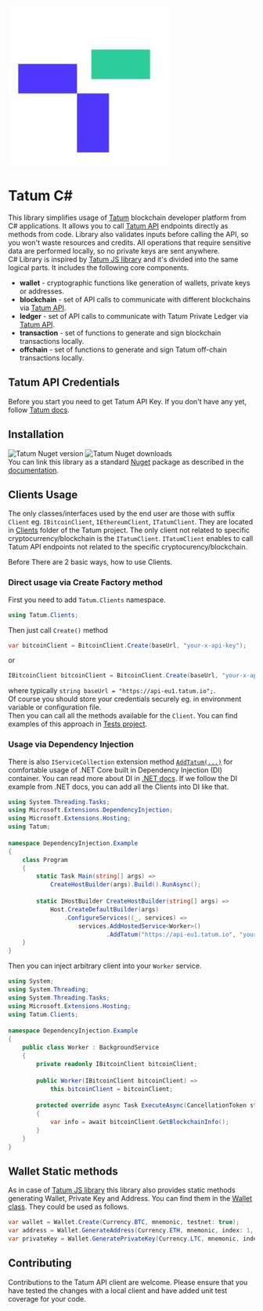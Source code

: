 ![Tatum Icon](https://github.com/tatumio/tatum-csharp/blob/master/src/Tatum/tatum_icon.jpg)
# Tatum C#
This library simplifies usage of [Tatum](https://docs.tatum.io/) blockchain developer platform from C# applications. It allows you to call [Tatum API](https://tatum.io/apidoc) endpoints directly as methods from code. Library also validates inputs before calling the API, so you won't waste resources and credits. All operations that require sensitive data are performed locally, so no private keys are sent anywhere.  
C# Library is inspired by [Tatum JS library](https://github.com/tatumio/tatum-js) and it's divided into the same logical parts. It includes the following core components.  
- **wallet** - cryptographic functions like generation of wallets, private keys or addresses.
- **blockchain** - set of API calls to communicate with different blockchains via <a href="https://tatum.io" target="_blank">Tatum API</a>.
- **ledger** - set of API calls to communicate with Tatum Private Ledger via <a href="https://tatum.io" target="_blank">Tatum API</a>.
- **transaction** - set of functions to generate and sign blockchain transactions locally.
- **offchain** - set of functions to generate and sign Tatum off-chain transactions locally.


## Tatum API Credentials
Before you start you need to get Tatum API Key. If you don't have any yet, follow [Tatum docs](https://docs.tatum.io/your-first-app#1-get-your-api-key).

## Installation
![Tatum Nuget version](https://img.shields.io/nuget/v/Tatum.svg)  ![Tatum Nuget downloads](https://img.shields.io/nuget/dt/Tatum.svg)  
You can link this library as a standard [Nuget](https://www.nuget.org/packages/TatumCS/) package as described in the [documentation](https://docs.microsoft.com/en-us/nuget/quickstart/install-and-use-a-package-in-visual-studio).

## Clients Usage
The only classes/interfaces used by the end user are those with suffix `Client` eg. `IBitcoinClient`, `IEthereumClient`, `ITatumClient`. They are located in [Clients](https://github.com/tatumio/tatum-csharp/tree/master/src/Tatum/Clients) folder of the Tatum project. The only client not related to specific cryptocurrency/blockchain is the `ITatumClient`. `ITatumClient` enables to call Tatum API endpoints not related to the specific cryptocurency/blockchain.

Before 
There are 2 basic ways, how to use Clients.
### Direct usage via Create Factory method
First you need to add `Tatum.Clients` namespace.  
```C#
using Tatum.Clients;
```  
Then just call `Create()` method 
```C#
var bitcoinClient = BitcoinClient.Create(baseUrl, "your-x-api-key");
```  
or  
```C#
IBitcoinClient bitcoinClient = BitcoinClient.Create(baseUrl, "your-x-api-key");
```
where typically `string baseUrl = "https://api-eu1.tatum.io";`.  
Of course you should store your credentials securely eg. in environment variable or configuration file.  
Then you can call all the methods available for the `Client`. You can find examples of this approach in [Tests project](https://github.com/tatumio/tatum-csharp/tree/master/src/Tatum.Tests).

### Usage via Dependency Injection
There is also `IServiceCollection` extension method [`AddTatum(...)`](https://github.com/tatumio/tatum-csharp/blob/master/src/Tatum/ServiceCollectionExtensions.cs) for comfortable usage of .NET Core built in Dependency Injection (DI) container. You can read more about DI in [.NET docs](https://docs.microsoft.com/en-us/dotnet/core/extensions/dependency-injection).
If we follow the DI example from .NET docs, you can add all the Clients into DI like that.
```C#
using System.Threading.Tasks;
using Microsoft.Extensions.DependencyInjection;
using Microsoft.Extensions.Hosting;
using Tatum;

namespace DependencyInjection.Example
{
    class Program
    {
        static Task Main(string[] args) =>
            CreateHostBuilder(args).Build().RunAsync();

        static IHostBuilder CreateHostBuilder(string[] args) =>
            Host.CreateDefaultBuilder(args)
                .ConfigureServices((_, services) =>
                    services.AddHostedService<Worker>()
                            .AddTatum("https://api-eu1.tatum.io", "your-x-api-key"));
    }
}
```
Then you can inject arbitrary client into your `Worker` service.
```C#
using System;
using System.Threading;
using System.Threading.Tasks;
using Microsoft.Extensions.Hosting;
using Tatum.Clients;

namespace DependencyInjection.Example
{
    public class Worker : BackgroundService
    {
        private readonly IBitcoinClient bitcoinClient;

        public Worker(IBitcoinClient bitcoinClient) =>
            this.bitcoinClient = bitcoinClient;

        protected override async Task ExecuteAsync(CancellationToken stoppingToken)
        {
            var info = await bitcoinClient.GetBlockchainInfo();
        }
    }
}
```

## Wallet Static methods
As in case of [Tatum JS library](https://github.com/tatumio/tatum-js) this library also provides static methods generating Wallet, Private Key and Address. You can find them in the [Wallet class](https://github.com/tatumio/tatum-csharp/blob/master/src/Tatum/Wallet/Wallet.cs). They could be used as follows.
```C#
var wallet = Wallet.Create(Currency.BTC, mnemonic, testnet: true);
var address = Wallet.GenerateAddress(Currency.ETH, mnemonic, index: 1, testnet: true);
var privateKey = Wallet.GeneratePrivateKey(Currency.LTC, mnemonic, index: 1, testnet: true);
```

## Contributing

Contributions to the Tatum API client are welcome. Please ensure
that you have tested the changes with a local client and have added unit test
coverage for your code.

